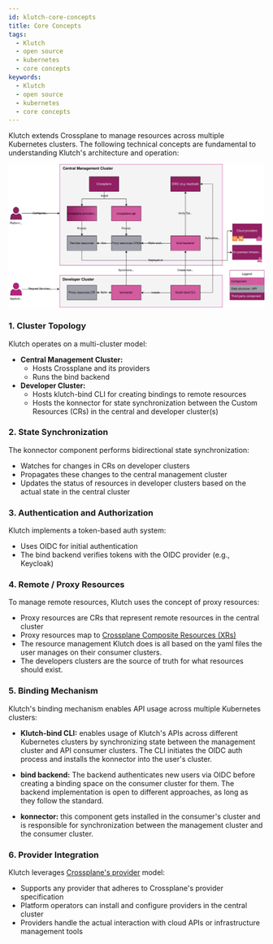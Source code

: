 ```yaml
---
id: klutch-core-concepts
title: Core Concepts
tags:
  - Klutch
  - open source
  - kubernetes
  - core concepts
keywords:
  - Klutch
  - open source
  - kubernetes
  - core concepts
---
```


Klutch extends Crossplane to manage resources across multiple Kubernetes clusters. The following technical concepts are
fundamental to understanding Klutch's architecture and operation:

![Klutch detailed architecture diagram](<klutch_components.svg>)

### 1. Cluster Topology

Klutch operates on a multi-cluster model:

- **Central Management Cluster:**
  - Hosts Crossplane and its providers
  - Runs the bind backend
- **Developer Cluster:**
  - Hosts klutch-bind CLI for creating bindings to remote resources
  - Hosts the konnector for state synchronization between the Custom Resources (CRs) in the central and developer cluster(s)

### 2. State Synchronization

The konnector component performs bidirectional state synchronization:

- Watches for changes in CRs on developer clusters
- Propagates these changes to the central management cluster
- Updates the status of resources in developer clusters based on the actual state in the central cluster

### 3. Authentication and Authorization

Klutch implements a token-based auth system:

- Uses OIDC for initial authentication
- The bind backend verifies tokens with the OIDC provider (e.g., Keycloak)

### 4. Remote / Proxy Resources

To manage remote resources, Klutch uses the concept of proxy resources:

- Proxy resources are CRs that represent remote resources in the central cluster
- Proxy resources map to [Crossplane Composite Resources (XRs)](https://docs.crossplane.io/master/concepts/composite-resources/)
- The resource management Klutch does is all based on the yaml files the user manages on their consumer clusters.
- The developers clusters are the source of truth for what resources should exist.

### 5. Binding Mechanism

Klutch's binding mechanism enables API usage across multiple Kubernetes clusters:

- **Klutch-bind CLI:** enables usage of Klutch's APIs across different Kubernetes clusters by synchronizing state
between the management cluster and API consumer clusters. The CLI
initiates the OIDC auth process and installs the konnector into the user's cluster.

- **bind backend:** The backend authenticates new users via OIDC before creating a binding space on the consumer cluster
for them. The backend implementation is open to different approaches, as long as they follow the standard.

- **konnector:** this component gets installed in the consumer's cluster and is responsible for synchronization between
the management cluster and the consumer cluster.

### 6. Provider Integration

Klutch leverages [Crossplane's provider](https://docs.crossplane.io/master/concepts/providers/) model:

- Supports any provider that adheres to Crossplane's provider specification
- Platform operators can install and configure providers in the central cluster
- Providers handle the actual interaction with cloud APIs or infrastructure management tools
